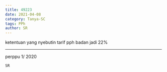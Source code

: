 ```yaml
---
title: 49223
date: 2021-04-08
category: Tanya-SC
tags: PPh
author: SR
---
```


ketentuan yang nyebutin tarif pph badan jadi 22%

---

perppu 1/ 2020

`SR`
